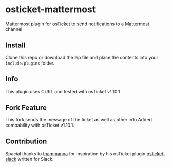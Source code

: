 # osticket-mattermost
Mattermost plugin for [osTicket](https://osticket.com) to send notifications to a [Mattermost](https://www.mattermost.org) channel.

## Install
Clone this repo or download the zip file and place the contents into your `include/plugins` folder.

## Info
This plugin uses CURL and tested with osTicket v1.10.1

## Fork Feature
This fork sends the message of the ticket as well as other info
Added compability with osTicket v1.10.1.

## Contribution
Spacial thanks to [thammanna](https://github.com/thammanna) for inspiration by his osTicket plugin [osticket-slack](https://github.com/thammanna/osticket-slack) written for Slack.
